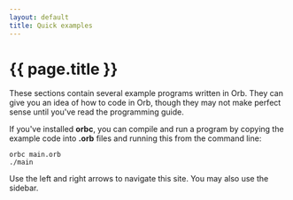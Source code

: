 ```yaml
---
layout: default
title: Quick examples
---
```

# {{ page.title }}

These sections contain several example programs written in Orb. They can give you an idea of how to code in Orb, though they may not make perfect sense until you've read the programming guide.

If you've installed **orbc**, you can compile and run a program by copying the example code into **.orb** files and running this from the command line:

```
orbc main.orb
./main
```

Use the left and right arrows to navigate this site. You may also use the sidebar.